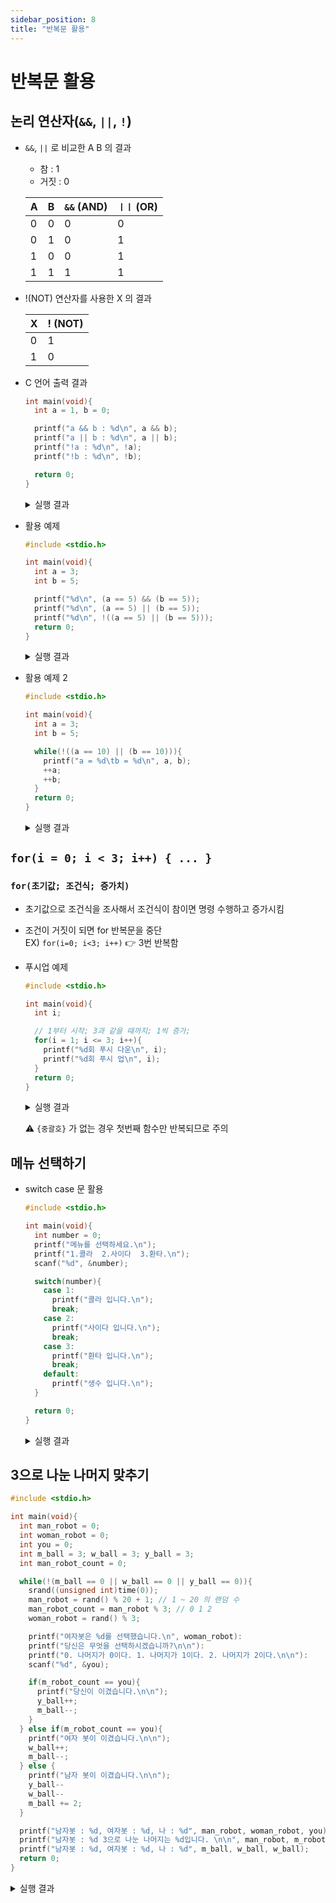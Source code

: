 ```yaml
---
sidebar_position: 8
title: "반복문 활용"
---
```


# 반복문 활용

## 논리 연산자(`&&`, `||`, `!`)

- `&&`, `||` 로 비교한 A B 의 결과

  - 참 : 1
  - 거짓 : 0

  | A   | B   | `&&` (AND) | `ㅣㅣ` (OR) |
  | --- | --- | ---------- | ----------- |
  | 0   | 0   | 0          | 0           |
  | 0   | 1   | 0          | 1           |
  | 1   | 0   | 0          | 1           |
  | 1   | 1   | 1          | 1           |

- !(NOT) 연산자를 사용한 X 의 결과

  | X   | ! (NOT) |
  | --- | ------- |
  | 0   | 1       |
  | 1   | 0       |

- C 언어 출력 결과

  ```c
  int main(void){
    int a = 1, b = 0;

    printf("a && b : %d\n", a && b);
    printf("a || b : %d\n", a || b);
    printf("!a : %d\n", !a);
    printf("!b : %d\n", !b);

    return 0;
  }
  ```

  <details>
    <summary>실행 결과</summary>
    ```text
      a && b : 0
      a || b : 1
      !a : 0
      !b : 1
    ```
  </details>

- 활용 예제

  ```c
  #include <stdio.h>

  int main(void){
    int a = 3;
    int b = 5;

    printf("%d\n", (a == 5) && (b == 5));
    printf("%d\n", (a == 5) || (b == 5));
    printf("%d\n", !((a == 5) || (b == 5)));
    return 0;
  }
  ```

  <details>
    <summary>실행 결과</summary>
    ```text
      0
      1
      0
    ```
  </details>

- 활용 예제 2

  ```c
  #include <stdio.h>

  int main(void){
    int a = 3;
    int b = 5;

    while(!((a == 10) || (b == 10))){
      printf("a = %d\tb = %d\n", a, b);
      ++a;
      ++b;
    }
    return 0;
  }
  ```

  <details>
    <summary>실행 결과</summary>
    ```text
      a = 3	   b = 5
      a = 4	   b = 6
      a = 5	   b = 7
      a = 6	   b = 8
      a = 7	   b = 9
    ```
  </details>

## `for(i = 0; i < 3; i++) { ... }`

### `for(초기값; 조건식; 증가치)`

- 초기값으로 조건식을 조사해서 조건식이 참이면 명령 수행하고 증가시킴
- 조건이 거짓이 되면 for 반복문을 중단  
  EX) `for(i=0; i<3; i++)` 👉 3번 반복함

- 푸시업 예제

  ```c
  #include <stdio.h>

  int main(void){
    int i;

    // 1부터 시작; 3과 같을 때까지; 1씩 증가;
    for(i = 1; i <= 3; i++){
      printf("%d회 푸시 다운\n", i);
      printf("%d회 푸시 업\n", i);
    }
    return 0;
  }
  ```

  <details>
    <summary>실행 결과</summary>
    ```text
      1회 푸시 다운
      1회 푸시 업
      2회 푸시 다운
      2회 푸시 업
      3회 푸시 다운
      3회 푸시 업
    ```
  </details>

  ⚠️ `{중괄호}` 가 없는 경우 첫번째 함수만 반복되므로 주의

## 메뉴 선택하기

- switch case 문 활용

  ```c
  #include <stdio.h>

  int main(void){
    int number = 0;
    printf("메뉴를 선택하세요.\n");
    printf("1.콜라  2.사이다  3.환타.\n");
    scanf("%d", &number);

    switch(number){
      case 1:
        printf("콜라 입니다.\n");
        break;
      case 2:
        printf("사이다 입니다.\n");
        break;
      case 3:
        printf("환타 입니다.\n");
        break;
      default:
        printf("생수 입니다.\n");
    }

    return 0;
  }
  ```

  <details>
    <summary>실행 결과</summary>
    ```text
      _따블클릭
    ```
  </details>

## 3으로 나눈 나머지 맞추기

```c
#include <stdio.h>

int main(void){
  int man_robot = 0;
  int woman_robot = 0;
  int you = 0;
  int m_ball = 3; w_ball = 3; y_ball = 3;
  int man_robot_count = 0;

  while(!(m_ball == 0 || w_ball == 0 || y_ball == 0)){
    srand((unsigned int)time(0));
    man_robot = rand() % 20 + 1; // 1 ~ 20 의 랜덤 수
    man_robot_count = man_robot % 3; // 0 1 2
    woman_robot = rand() % 3;

    printf("여자봇은 %d를 선택했습니다.\n", woman_robot):
    printf("당신은 무엇을 선택하시겠습니까?\n\n"):
    printf("0. 나머지가 0이다. 1. 나머지가 1이다. 2. 나머지가 2이다.\n\n"):
    scanf("%d", &you);

    if(m_robot_count == you){
      printf("당신이 이겼습니다.\n\n");
      y_ball++;
      m_ball--;
    }
  } else if(m_robot_count == you){
    printf("여자 봇이 이겼습니다.\n\n");
    w_ball++;
    m_ball--;
  } else {
    printf("남자 봇이 이겼습니다.\n\n");
    y_ball--
    w_ball--
    m_ball += 2;
  }

  printf("남자봇 : %d, 여자봇 : %d, 나 : %d", man_robot, woman_robot, you);
  printf("남자봇 : %d 3으로 나눈 나머지는 %d입니다. \n\n", man_robot, m_robot_count);
  printf("남자봇 : %d, 여자봇 : %d, 나 : %d", m_ball, w_ball, w_ball);
  return 0;
}
```

  <details>
    <summary>실행 결과</summary>
    ```text
      _따블클릭
    ```
  </details>
